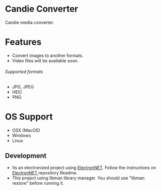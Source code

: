 # Candie Converter

Candie media converter.

# Features

-   Convert images to another formats.
-   Video files will be available soon.

###### Supported formats

-   JPG, JPEG
-   HEIC
-   PNG

# OS Support

-   OSX (MacOS)
-   Windows
-   Linux

## Development

-   Its an electronized project using [ElectronNET](https://github.com/ElectronNET/Electron.NET). Follow the instructions on [ElectronNET ](https://github.com/ElectronNET/Electron.NET)repository Readme.
-   This project using libman library manager. You should use "libman restore" before running it.
